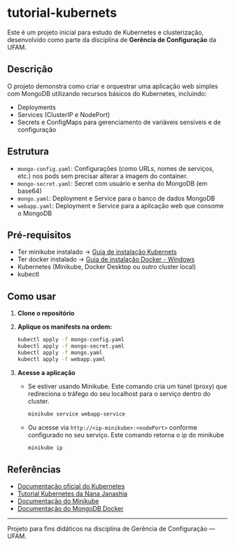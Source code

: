 # tutorial-kubernets

Este é um projeto inicial para estudo de Kubernetes e clusterização, desenvolvido como parte da disciplina de **Gerência de Configuração** da UFAM.

## Descrição

O projeto demonstra como criar e orquestrar uma aplicação web simples com MongoDB utilizando recursos básicos do Kubernetes, incluindo:

- Deployments
- Services (ClusterIP e NodePort)
- Secrets e ConfigMaps para gerenciamento de variáveis sensíveis e de configuração

## Estrutura
- `mongo-config.yaml`: Configurações (como URLs, nomes de serviços, etc.) nos pods sem precisar alterar a imagem do container.
- `mongo-secret.yaml`: Secret com usuário e senha do MongoDB (em base64)
- `mongo.yaml`: Deployment e Service para o banco de dados MongoDB
- `webapp.yaml`: Deployment e Service para a aplicação web que consome o MongoDB

## Pré-requisitos

- Ter minikube instalado -> [Guia de instalação Kubernets](https://minikube.sigs.k8s.io/docs/start/?arch=%2Fwindows%2Fx86-64%2Fstable%2F.exe+download)
- Ter docker instalado ->  [Guia de instalação Docker - Windows](https://docs.docker.com/desktop/setup/install/windows-install/) 
- Kubernetes (Minikube, Docker Desktop ou outro cluster local)
- kubectl

## Como usar

1. **Clone o repositório**
2. **Aplique os manifests na ordem:**
   
   ```sh
   kubectl apply -f mongo-config.yaml
   kubectl apply -f mongo-secret.yaml
   kubectl apply -f mongo.yaml
   kubectl apply -f webapp.yaml
   ```
   
4. **Acesse a aplicação**
   
   - Se estiver usando Minikube. Este comando cria um túnel (proxy) que redireciona o tráfego do seu localhost para o serviço dentro do cluster.
     ```sh
     minikube service webapp-service
     ```
   - Ou acesse via `http://<ip-minikube>:<nodePort>` conforme configurado no seu serviço. Este comando retorna o ip do minikube
     ```sh
     minikube ip
     ```


## Referências

- [Documentação oficial do Kubernetes](https://kubernetes.io/docs/)
- [Tutorial Kubernetes da Nana Janashia](https://www.youtube.com/c/TechWorldwithNana)
- [Documentação do Minikube](https://minikube.sigs.k8s.io/docs/)
- [Documentação do MongoDB Docker](https://hub.docker.com/_/mongo)

---
Projeto para fins didáticos na disciplina de Gerência de Configuração — UFAM.
